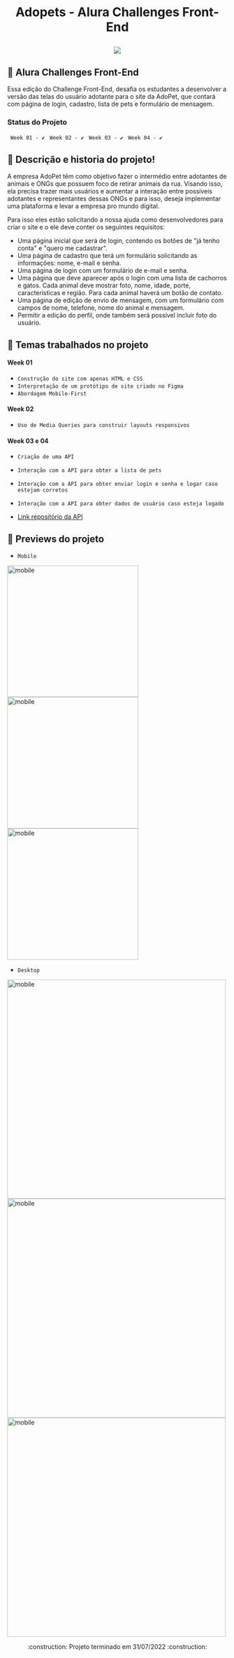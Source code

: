 <h1 align="center">
  <p align="center">Adopets -  Alura Challenges Front-End</p>
  <a href="https://adopet-beryl.vercel.app/"><img src="https://i.imgur.com/yoWxPwX.jpg"></a>
</h1>

## 🎯 Alura Challenges Front-End
<p>Essa edição do Challenge Front-End, desafia os estudantes a desenvolver a versão das telas do usuário adotante para o site da AdoPet, que contará com página de login, cadastro, lista de pets e formulário de mensagem.</p>

### Status do Projeto

`` Week 01 - ✔️``
`` Week 02 - ✔️``
`` Week 03 - ✔️``
`` Week 04 - ✔️``

## :bookmark_tabs: Descrição e historia do projeto!

<p>A empresa AdoPet têm como objetivo fazer o intermédio entre adotantes de animais e ONGs que possuem foco de retirar animais da rua. Visando isso, ela precisa trazer mais usuários e aumentar a interação entre possíveis adotantes e representantes dessas ONGs e para isso, deseja implementar uma plataforma e levar a empresa pro mundo digital.</p>

<p>Para isso eles estão solicitando a nossa ajuda como desenvolvedores para criar o site e o ele deve conter os seguintes requisitos:</p>

- Uma página inicial que será de login, contendo os botões de "já tenho conta" e "quero me cadastrar".
- Uma página de cadastro que terá um formulário solicitando as informações: nome, e-mail e senha.
- Uma página de login com um formulário de e-mail e senha.
- Uma página que deve aparecer após o login com uma lista de cachorros e gatos. Cada animal deve mostrar foto, nome, idade, porte, características e região. Para cada animal haverá um botão de contato.
- Uma página de edição de envio de mensagem, com um formulário com campos de nome, telefone, nome do animal e mensagem.
- Permitir a edição do perfil, onde também será possível incluir foto do usuário.


## :blue_book: Temas trabalhados no projeto
#### Week 01
- ``Construção do site com apenas HTML e CSS``
- ``Interpretação de um protótipo de site criado no Figma``
- ``Abordagem Mobile-First``

#### Week 02
- ``Uso de Media Queries para construir layouts responsivos``

#### Week 03 e 04
- ``Criação de uma API``
- ``Interação com a API para obter a lista de pets``
- ``Interação com a API para obter enviar login e senha e logar caso estejam corretos``
- ``Interação com a API para obter dados de usuário caso esteja logado``

- <a href="https://github.com/Moscarde/restapiadopet">Link repositório da API</a>


## :hammer: Previews do projeto

- `Mobile`

<div>
<img align=top src="https://i.imgur.com/ZUxBOtH.png" alt="mobile" height=300/>
<img align=top src="https://i.imgur.com/OIJto0z.png" alt="mobile" height=300/>
<img align=top src="https://i.imgur.com/DT5yxxo.png" alt="mobile" height=300/>
</div>

- `Desktop`

<img  src="https://i.imgur.com/zvJT2ZP.png" alt="mobile" width=500 /> 
<img src="https://i.imgur.com/N8RkZQH.png" alt="mobile" width=500/> 
<img src="https://i.imgur.com/yDrXTtV.png" alt="mobile" width=500/> 


<p align="center">:construction: Projeto terminado em 31/07/2022 :construction:</p> 
